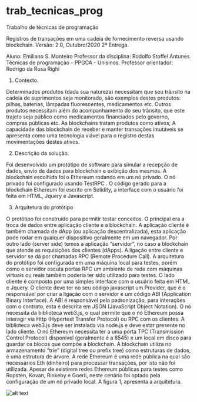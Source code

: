 # trab_tecnicas_prog
Trabalho de técnicas de programação

Registros de transações em uma cadeia de fornecimento reversa usando blockchain.
Versão: 2.0, Outubro/2020
2ª Entrega.

Aluno: Emiliano S. Monteiro
Professor da disciplina: Rodolfo Stoffel Antunes
Técnicas de programação - PPGCA - Unisinos.
Professor orientador: Rodrigo da Rosa Righi

1. Contexto.

Determinados produtos (dada sua natureza) necessitam que seu trânsito na cadeia de suprimentos seja monitorado, são exemplos destes produtos: pilhas, baterias, lâmpadas fluorescentes, medicamentos etc. Outros produtos necessitam além do acompanhamento do seu trânsito, que este trajeto seja público como medicamentos financiados pelo governo, compras públicas etc. As blockchains tratam produtos como ativos; A capacidade das blockchain de receber e manter transações imutáveis se apresenta como uma tecnologia viável para o registro destas movimentações destes ativos.

2. Descrição da solução.

Foi desenvolvido um protótipo de software para simular a recepção de dados, envio de dados para blockchain e exibição dos mesmos. A blockchain escolhida foi o Ethereum rodando em um nó privado. O nó privado foi configurado usando TestRPC . O código gerado para a blockchain Ethereum foi escrito em Solidity, a interface com o usuário foi feita em HTML, Jquery e Javascript. 

3. Arquitetura do protótipo

O protótipo foi construído para permitir testar conceitos. O principal era a troca de dados entre aplicação cliente e a blockchain. A aplicação cliente é também chamada de dApp (ou aplicação descentralizada), esta aplicação pode rodar em qualquer dispositivo geralmente em um navegador. Por outro lado (server side) temos a aplicação “servidor”, no caso a blockchain que atende as requisições dos clientes (dApps). A ligação entre cliente e servidor se dá por chamadas RPC (Remote Procedure Call). A arquitetura do protótipo foi configurada em uma máquina local para testes, porém como o servidor escuta portas RPC um ambiente de rede com máquinas virtuais ou reais também poderia ter sido utilizado para testes. O lado cliente é composto por uma simples interface com o usuário feita em HTML e Jquery. O cliente deve ter no seu código javascript um Provider, que é o responsável por criar a ligação com o servidor e um código ABI (Application Binary Interface). A ABI é responsável pela padronização, para interações com o contrato, esta é descrita em JSON (JavaScript Object Notation). O nó necessita da biblioteca web3.js, o qual permite que o nó Ethereum possa interagir via Http (Hypertext Transfer Protocol) ou RPC com os clientes. A biblioteca web3.js deve ser instalada via node.js  e deve estar presente no lado cliente. O nó Ethereum necessita ter a uma porta TPC (Transmission Control Protocol) disponível (geralmente é a 8545) e um local em disco para guardar os blocos que compõe a blockchain. A blockchain utiliza no armazenamento “trie” (digital tree ou prefix tree) como estruturas de dados, é uma estrutura de árvore. A rede Ethereum é uma rede pública na qual são necessários Eth (dinheiro) para processar transações, por isto não foi utilizada. Apesar de existirem redes Ethereum públicas para testes como Ropsten, Kovan, Rinkeby e Goerli, neste cenário foi optado pela configuração de um nó privado local. A figura 1, apresenta a arquitetura.

![alt text](https://github.com/monteiro74/trab_tecnicas_prog/arquitetura.jpg?raw=true)

